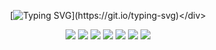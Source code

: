 <div align="center">
         
[![Typing SVG](https://readme-typing-svg.herokuapp.com?font=Bold+&weight=900&size=24&pause=100&color=008080&background=00808000&center=true&vCenter=true&width=500&height=60&lines=%F0%9D%98%8F%F0%9D%98%A6%F0%9D%98%BA+%F0%9D%98%B5%F0%9D%98%A9%F0%9D%98%A6%F0%9D%98%B3%F0%9D%98%A6++%F0%9D%98%AA%F0%9D%98%B5'%F0%9D%98%B4+%F0%9D%98%AE%F0%9D%98%A6;%E2%95%B0%E2%9C%A7%F0%9D%98%96%F0%9D%98%9C%F0%9D%98%88%F0%9D%98%93%F0%9D%98%90%F0%9D%98%8B_%F0%9D%98%8C%F0%9D%98%93%F0%9D%98%8F%F0%9D%98%88%F0%9D%98%8B%F0%9D%98%90%F0%9D%98%94%E2%80%A2%E2%80%A2%E1%9D%B0%F0%9F%92%93;%F0%9D%98%90'%F0%9D%98%AE+%F0%9D%98%A2+19-%F0%9D%98%BA%F0%9D%98%A6%F0%9D%98%A2%F0%9D%98%B3-%F0%9D%98%B0%F0%9D%98%AD%F0%9D%98%A5;%F0%9D%98%90+%F0%9D%98%AD%F0%9D%98%AA%F0%9D%98%B7%F0%9D%98%AA%F0%9D%98%AF%F0%9D%98%A8+%F0%9D%98%AA%F0%9D%98%AF++%F0%9D%98%94%F0%9D%98%B0%F0%9D%98%B3%F0%9D%98%B0%F0%9D%98%A4%F0%9D%98%A4%F0%9D%98%B0;%F0%9D%98%90'%F0%9D%98%AE+%F0%9D%98%B0%F0%9D%98%A3%F0%9D%98%B4%F0%9D%98%A6%F0%9D%98%B4%F0%9D%98%B4%F0%9D%98%A6%F0%9D%98%A5+%F0%9D%98%B8%F0%9D%98%AA%F0%9D%98%B5%F0%9D%98%A9+%F0%9D%98%A4%F0%9D%98%B0%F0%9D%98%A5%F0%9D%98%AA%F0%9D%98%AF%F0%9D%98%A8;%F0%9D%98%90+%F0%9D%98%AD%F0%9D%98%B0%F0%9D%98%B7%F0%9D%98%A6+%F0%9D%98%AD%F0%9D%98%A6%F0%9D%98%A2%F0%9D%98%B3%F0%9D%98%AF%F0%9D%98%AA%F0%9D%98%AF%F0%9D%98%A8+%F0%9D%98%AF%F0%9D%98%A6%F0%9D%98%B8+%F0%9D%98%B5%F0%9D%98%A9%F0%9D%98%AA%F0%9D%98%AF%F0%9D%98%A8%F0%9D%98%B4;%F0%9D%98%90'%F0%9D%98%AE+%F0%9D%98%B4%F0%9D%98%B0%F0%9D%98%A7%F0%9D%98%B5%F0%9D%98%B8%F0%9D%98%A2%F0%9D%98%B3%F0%9D%98%A6+%F0%9D%98%A2%F0%9D%98%B5%F0%9D%98%A6%F0%9D%98%AF%F0%9D%98%A8%F0%9D%98%AA%F0%9D%98%AF%F0%9D%98%A6%F0%9D%98%A6%F0%9D%98%B3+%F0%9D%98%88%F0%9D%98%93%F0%9D%98%9F!)](https://git.io/typing-svg)</div>


<div align="center"><p><a href="https://twitter.com/walid_|   ELHADIM" target="_blank"><img
            src="https://img.shields.io/badge/|-OUALID-blue?logo=twitter&style=for-the-badge"/></a> <a href="https://www.facebook.com/walid.hdm.33" target="_blank"><img
            src="https://img.shields.io/badge/|-OUALID-blue?logo=facebook&style=for-the-badge"/></a> <a href="https://www.instagram.com/walid.hdm/" target="_blank"><img
            src="https://img.shields.io/badge/|-OUALID-blue?logo=instagram&style=for-the-badge"/></a> <a href="mailto:walid ELHADIM8@gmail.com"><img
            src="https://img.shields.io/badge/|-OUALID-blue?logo=gmail&style=for-the-badge"/></a> <a href="https://www.linkedin.com/in/walid-ELHADIM-752a04268" target="_blank"><img
            src="https://img.shields.io/badge/%7C-OUALID-blue?style=for-the-badge&logo=linkedin"/></a> <a href="https://wa.me//+212606956478"><img
            src="https://img.shields.io/badge/|-OUALID-blue?logo=WhatsApp&style=for-the-badge"/></a> <a href=https://t.me/Walid_Hdm_2004 target="_blank"><img
            src="https://img.shields.io/badge/|-OUALID-blue?logo=telegram&style=for-the-badge"/></a></p></div>
